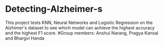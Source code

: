 # Detecting-Alzheimer-s
This project tests KNN, Neural Networks and Logistic Regression on the Alzhimer's dataset to see which model can achieve the highest accuracy and the highest F1 score. 
#Group members: Anshul Narang, Pragya Kansal and Bhargvi Handa
